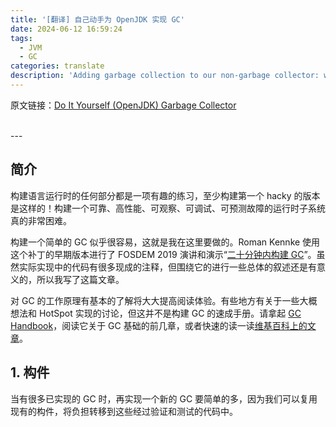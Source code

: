 ```yaml
---
title: '[翻译] 自己动手为 OpenJDK 实现 GC'
date: 2024-06-12 16:59:24
tags:
  - JVM
  - GC
categories: translate
description: 'Adding garbage collection to our non-garbage collector: wait, what?'
---
```


原文链接：[Do It Yourself (OpenJDK) Garbage Collector](https://shipilev.net/jvm/diy-gc/)

<br/>
---
<br/>


## 简介

构建语言运行时的任何部分都是一项有趣的练习，至少构建第一个 hacky 的版本是这样的！构建一个可靠、高性能、可观察、可调试、可预测故障的运行时子系统真的非常困难。

构建一个简单的 GC 似乎很容易，这就是我在这里要做的。Roman Kennke 使用这个补丁的早期版本进行了 FOSDEM 2019 演讲和演示“[二十分钟内构建 GC](https://shipilev.net/jvm/diy-gc/kennke-fosdem-2019.webm)”。虽然实际实现中的代码有很多现成的注释，但围绕它的进行一些总体的叙述还是有意义的，所以我写了这篇文章。

对 GC 的工作原理有基本的了解将大大提高阅读体验。有些地方有关于一些大概想法和 HotSpot 实现的讨论，但这并不是构建 GC 的速成手册。请拿起 [GC Handbook](http://gchandbook.org/)，阅读它关于 GC 基础的前几章，或者快速的读一读[维基百科上的文章](https://en.wikipedia.org/wiki/Tracing_garbage_collection)。

## 1. 构件

当有很多已实现的 GC 时，再实现一个新的 GC 要简单的多，因为我们可以复用现有的构件，将负担转移到这些经过验证和测试的代码中。

